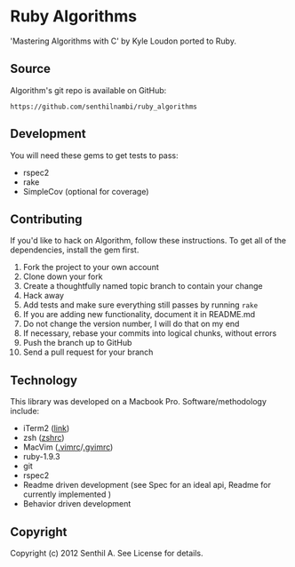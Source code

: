 # Ruby Algorithms

'Mastering Algorithms with C' by Kyle Loudon ported to Ruby.

## Source

Algorithm's git repo is available on GitHub:

    https://github.com/senthilnambi/ruby_algorithms

## Development

You will need these gems to get tests to pass:

  * rspec2
  * rake
  * SimpleCov (optional for coverage)

## Contributing

If you'd like to hack on Algorithm, follow these instructions. To get all of the dependencies, install the gem first.

  1. Fork the project to your own account
  1. Clone down your fork
  1. Create a thoughtfully named topic branch to contain your change
  1. Hack away
  1. Add tests and make sure everything still passes by running `rake`
  1. If you are adding new functionality, document it in README.md
  1. Do not change the version number, I will do that on my end
  1. If necessary, rebase your commits into logical chunks, without errors
  1. Push the branch up to GitHub
  1. Send a pull request for your branch

## Technology

This library was developed on a Macbook Pro. Software/methodology include:

  * iTerm2 ([link][1])
  * zsh ([zshrc][2])
  * MacVim ([.vimrc][3]/[.gvimrc][4])
  * ruby-1.9.3
  * git
  * rspec2
  * Readme driven development (see Spec for an ideal api, Readme for currently implemented )
  * Behavior driven development

[1]: http://www.iterm2.com/#/section/home
[2]: https://github.com/senthilnambi/dotfiles/blob/master/dotfiles/.zshrc
[3]: https://github.com/senthilnambi/dotfiles/blob/master/dotfiles/.vimrc
[4]: https://github.com/senthilnambi/dotfiles/blob/master/dotfiles/.gvimrc

## Copyright

Copyright (c) 2012 Senthil A. See License for details.
